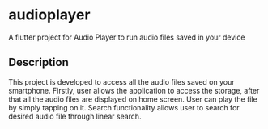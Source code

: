 # audioplayer

A flutter project for Audio Player to run audio files saved in your device 

## Description

This project is developed to access all the audio files saved on your smartphone.
Firstly, user allows the application to access the storage, after that all the audio files are displayed on home screen. User can play the file by simply tapping on it. Search functionality allows user to search for desired audio file through linear search. 


